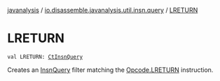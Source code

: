 [javanalysis](../index.md) / [io.disassemble.javanalysis.util.insn.query](index.md) / [LRETURN](./-l-r-e-t-u-r-n.md)

# LRETURN

`val LRETURN: `[`CtInsnQuery`](-ct-insn-query/index.md)

Creates an [InsnQuery](-insn-query/index.md) filter matching the [Opcode.LRETURN](#) instruction.

